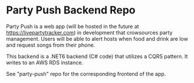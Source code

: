 # Party Push Backend Repo

Party Push is a web app (will be hosted in the future at https://livepartytracker.com) in development that crowsources party management. Users will be able to alert hosts when food and drink are low and request songs from their phone.

This backend is a .NET6 backend (C# code) that utilizes a CQRS pattern. It writes to an AWS RDS instance.

See "party-push" repo for the corresponding frontend of the app.

